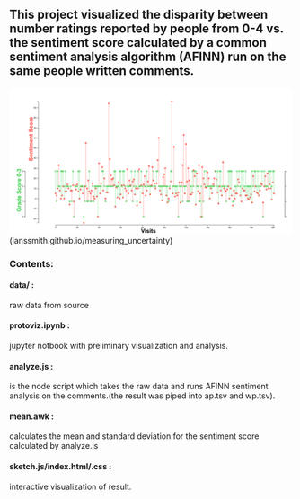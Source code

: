 ## This project visualized the disparity between number ratings reported by people from 0-4 vs. the sentiment score calculated by a common sentiment analysis algorithm (AFINN) run on the same people written comments.

![alt text](measuring_uncertainty.png "Simple map showing location of upcoming meetings")(ianssmith.github.io/measuring_uncertainty)


### Contents:
#### data/ :
 raw data from source

#### protoviz.ipynb :
 jupyter notbook with preliminary visualization and analysis.

#### analyze.js : 
 is the node script which takes the raw data and runs AFINN sentiment analysis on the comments.(the result was piped into ap.tsv and wp.tsv).

#### mean.awk :
 calculates the mean and standard deviation for the sentiment score calculated by analyze.js

#### sketch.js/index.html/.css :
 interactive visualization of result.
